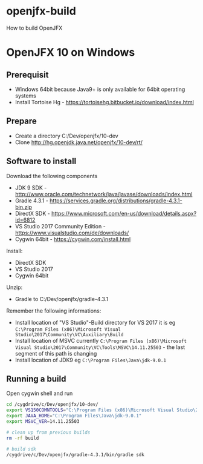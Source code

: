 # openjfx-build
How to build OpenJFX

# OpenJFX 10 on Windows

## Prerequisit

* Windows 64bit because Java9+ is only available for 64bit operating systems
* Install Tortoise Hg - https://tortoisehg.bitbucket.io/download/index.html

## Prepare

* Create a directory C:/Dev/openjfx/10-dev
* Clone http://hg.openjdk.java.net/openjfx/10-dev/rt/ 

## Software to install

Download the following components
* JDK 9 SDK - http://www.oracle.com/technetwork/java/javase/downloads/index.html
* Gradle 4.3.1 - https://services.gradle.org/distributions/gradle-4.3.1-bin.zip
* DirectX SDK - https://www.microsoft.com/en-us/download/details.aspx?id=6812
* VS Studio 2017 Community Edition - https://www.visualstudio.com/de/downloads/
* Cygwin 64bit - https://cygwin.com/install.html

Install:
* DirectX SDK
* VS Studio 2017
* Cygwin 64bit

Unzip:
* Gradle to C:/Dev/openjfx/gradle-4.3.1

Remember the following informations:
* Install location of "VS Studio"-Build directory for VS 2017 it is eg `C:\Program Files (x86)\Microsoft Visual Studio\2017\Community\VC\Auxiliary\Build`
* Install location of MSVC currently `C:\Program Files (x86)\Microsoft Visual Studio\2017\Community\VC\Tools\MSVC\14.11.25503` - the last segment of this path is changing
* Install location of JDK9 eg `C:\Program Files\Java\jdk-9.0.1`

## Running a build
Open cygwin shell and run

```bash
cd /cygdrive/c/Dev/openjfx/10-dev/
export VS150COMNTOOLS="C:\Program Files (x86)\Microsoft Visual Studio\2017\Community\VC\Auxiliary\Build"
export JAVA_HOME="C:\Program Files\Java\jdk-9.0.1"
export MSVC_VER=14.11.25503

# clean up from previous builds
rm -rf build

# build sdk
/cygdrive/c/Dev/openjfx/gradle-4.3.1/bin/gradle sdk
```

